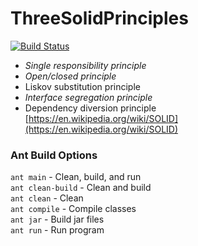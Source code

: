 # ThreeSolidPrinciples
[![Build Status](https://travis-ci.com/CS3398-Ganymede-Giants/ThreeSolidPrinciples.svg?branch=robert-test)](https://travis-ci.com/CS3398-Ganymede-Giants/ThreeSolidPrinciples)

* *Single responsibility principle*
* *Open/closed principle*
* Liskov substitution principle
* *Interface segregation principle*
* Dependency diversion principle  
[https://en.wikipedia.org/wiki/SOLID](https://en.wikipedia.org/wiki/SOLID)

### Ant Build Options
`ant main` - Clean, build, and run  
`ant clean-build` - Clean and build  
`ant clean` - Clean  
`ant compile` - Compile classes  
`ant jar` - Build jar files  
`ant run` - Run program  
